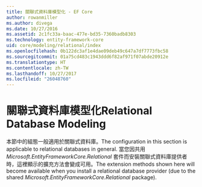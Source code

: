 ```yaml
---
title: 關聯式資料庫模型化 - EF Core
author: rowanmiller
ms.author: divega
ms.date: 10/27/2016
ms.assetid: 2c1fc33a-baac-477e-bd35-7360badb8303
ms.technology: entity-framework-core
uid: core/modeling/relational/index
ms.openlocfilehash: 0b122dc3af1e4dae09deb49c647a7df7773fbc58
ms.sourcegitcommit: 01a75cd483c1943ddd6f82af971f07abde20912e
ms.translationtype: HT
ms.contentlocale: zh-TW
ms.lasthandoff: 10/27/2017
ms.locfileid: "26048760"
---
```

# <a name="relational-database-modeling"></a><span data-ttu-id="9f06a-102">關聯式資料庫模型化</span><span class="sxs-lookup"><span data-stu-id="9f06a-102">Relational Database Modeling</span></span>

<span data-ttu-id="9f06a-103">本節中的組態一般適用於關聯式資料庫。</span><span class="sxs-lookup"><span data-stu-id="9f06a-103">The configuration in this section is applicable to relational databases in general.</span></span> <span data-ttu-id="9f06a-104">當您因共用 *Microsoft.EntityFrameworkCore.Relational* 套件而安裝關聯式資料庫提供者時，這裡顯示的擴充方法會變成可用。</span><span class="sxs-lookup"><span data-stu-id="9f06a-104">The extension methods shown here will become available when you install a relational database provider (due to the shared *Microsoft.EntityFrameworkCore.Relational* package).</span></span>

